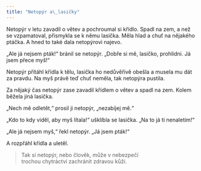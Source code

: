 ```yaml
---
title: "Netopýr a\_lasičky"
---
```


  

Netopýr v letu zavadil o větev a pochroumal si křídlo. Spadl na zem, a než se vzpamatoval, přismykla se k němu lasička. Měla hlad a chuť na nějakého ptáčka. A hned to také dala netopýrovi najevo.

„Ale já nejsem pták!“ bránil se netopýr. „Dobře si mě, lasičko, prohlídni. Já jsem přece myš!“

Netopýr přitáhl křídla k tělu, lasička ho nedůvěřivě obešla a musela mu dát za pravdu. Na myš právě teď chuť neměla, tak netopýra pustila.

Za nějaký čas netopýr zase zavadil křídlem o větev a spadl na zem. Kolem běžela jiná lasička.

„Nech mě odletět,“ prosil ji netopýr, „nezabíjej mě.“

„Kdo to kdy viděl, aby myš lítala!“ ušklíbla se lasička. „Na to já ti nenaletím!“

„Ale já nejsem myš,“ řekl netopýr. „Já jsem pták!“

A rozpřáhl křídla a uletěl.

> Tak si netopýr, nebo člověk, může v nebezpečí  
> trochou chytráctví zachránit zdravou kůži.
